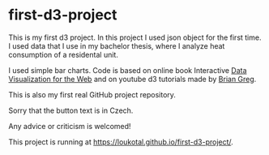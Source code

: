 # first-d3-project
This is my first d3 project.
In this project I used json object for the first time. I used data that I use in my bachelor thesis, where I analyze heat consumption of a residental unit.

I used simple bar charts. Code is based on online book Interactive [Data Visualization for the Web](http://chimera.labs.oreilly.com/books/1230000000345) and on youtube d3 tutorials made by [Brian Greg](https://www.youtube.com/channel/UCWF2dtHIaKINoDtcqWq5jiA).

This is also my first real GitHub project repository.

Sorry that the button text is in Czech.

Any advice or criticism is welcomed!

This project is running at https://loukotal.github.io/first-d3-project/. 
